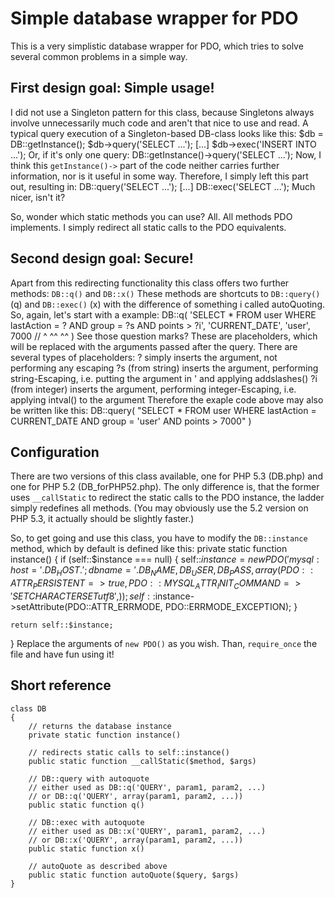 Simple database wrapper for PDO
===============================

This is a very simplistic database wrapper for PDO, which tries
to solve several common problems in a simple way.

First design goal: Simple usage!
--------------------------------


I did not use a Singleton pattern for this class, because Singletons
always involve unnecessarily much code and aren't that nice to use and read.
A typical query execution of a Singleton-based DB-class looks like this:
	$db = DB::getInstance();
	$db->query('SELECT ...');
	[...]
	$db->exec('INSERT INTO ...');
Or, if it's only one query:
	DB::getInstance()->query('SELECT ...');
Now, I think this `getInstance()->` part of the code neither carries
further information, nor is it useful in some way. Therefore, I simply left
this part out, resulting in:
	DB::query('SELECT ...');
	[...]
	DB::exec('SELECT ...');
Much nicer, isn't it?

So, wonder which static methods you can use? All. All methods PDO implements.
I simply redirect all static calls to the PDO equivalents.

Second design goal: Secure!
---------------------------

Apart from this redirecting functionality this class offers two further methods:
`DB::q()` and `DB::x()`
These methods are shortcuts to `DB::query()` (q) and `DB::exec()` (x) with the difference of
something i called autoQuoting.
So, again, let's start with a example:
	DB::q(
		'SELECT * FROM user WHERE lastAction = ? AND group = ?s AND points > ?i',
		'CURRENT_DATE', 'user', 7000 //        ^             ^^               ^^
	)
See those question marks? These are placeholders, which will be replaced with the arguments
passed after the query. There are several types of placeholders:
?  simply inserts the argument, not performing any escaping
?s (from string) inserts the argument, performing string-Escaping, i.e. putting the argument in ' and applying addslashes()
?i (from integer) inserts the argument, performing integer-Escaping, i.e. applying intval() to the argument
Therefore the exaple code above may also be written like this:
	DB::query(
		"SELECT * FROM user WHERE lastAction = CURRENT_DATE AND group = 'user' AND points > 7000"
	)

Configuration
-------------

There are two versions of this class available, one for PHP 5.3
(DB.php) and one for PHP 5.2 (DB_forPHP52.php). The only difference
is, that the former uses `__callStatic` to redirect the static calls
to the PDO instance, the ladder simply redefines all methods. (You may
obviously use the 5.2 version on PHP 5.3, it actually should be slightly
faster.)

So, to get going and use this class, you have to modify the
`DB::instance` method, which by default is defined like this:
private static function instance() {
	if (self::$instance === null) {
		self::$instance = new PDO(
			'mysql:host='.DB_HOST.';dbname='.DB_NAME,
			DB_USER,
			DB_PASS,
			array(
				PDO::ATTR_PERSISTENT => true,
				PDO::MYSQL_ATTR_INIT_COMMAND => 'SET CHARACTER SET utf8',
			)
		);
		self::$instance->setAttribute(PDO::ATTR_ERRMODE, PDO::ERRMODE_EXCEPTION);
	}
	
	return self::$instance;
}
Replace the arguments of `new PDO()` as you wish.
Than, `require_once` the file and have fun using it!

Short reference
---------------
	class DB
	{
		// returns the database instance
		private static function instance()
		
		// redirects static calls to self::instance()
		public static function __callStatic($method, $args)
		
		// DB::query with autoquote
		// either used as DB::q('QUERY', param1, param2, ...)
		// or DB::q('QUERY', array(param1, param2, ...))
		public static function q()
		
		// DB::exec with autoquote
		// either used as DB::x('QUERY', param1, param2, ...)
		// or DB::x('QUERY', array(param1, param2, ...))
		public static function x()
		
		// autoQuote as described above
		public static function autoQuote($query, $args)
	}